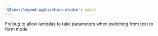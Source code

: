 ```yaml
---
'@finos/legend-application-studio': patch
---
```


Fix bug to allow lambdas to take parameters when switching from text to form mode
